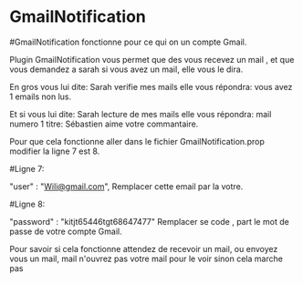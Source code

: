 # GmailNotification

#GmailNotification fonctionne pour ce qui on un compte Gmail.
	
Plugin GmailNotification vous permet que des vous recevez un mail , et que vous demandez a sarah si vous avez un mail, elle vous le dira.

En gros vous lui dite: Sarah verifie mes mails    elle vous répondra:  vous avez 1 emails non lus.

Et si vous lui dite:  Sarah lecture de mes mails  elle vous répondra:  mail numero 1 titre: Sébastien aime votre commantaire.
	
Pour que cela fonctionne aller dans le fichier GmailNotification.prop modifier la ligne 7 est 8.

#Ligne 7:

"user"	   : "Wili@gmail.com",
Remplacer cette email par la votre.

#Ligne 8:

"password"   : "kitjt65446tgt68647477"
Remplacer se code , part le mot de passe de votre compte Gmail.

Pour savoir si cela fonctionne attendez de recevoir un mail, ou envoyez vous un mail, mail n'ouvrez pas votre mail pour le voir sinon cela marche pas


